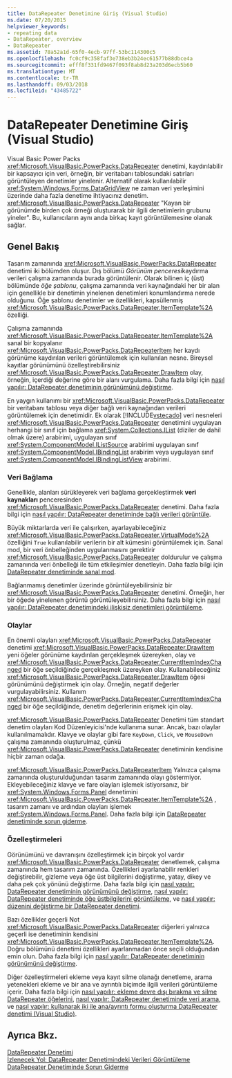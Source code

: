 ```yaml
---
title: DataRepeater Denetimine Giriş (Visual Studio)
ms.date: 07/20/2015
helpviewer_keywords:
- repeating data
- DataRepeater, overview
- DataRepeater
ms.assetid: 78a52a1d-65f0-4ecb-97ff-53bc114300c5
ms.openlocfilehash: fc0cf9c358faf3e738eb3b24ec61577b88dbce4a
ms.sourcegitcommit: efff8f331fd9467f093f8ab8d23a203d6ecb5b60
ms.translationtype: MT
ms.contentlocale: tr-TR
ms.lasthandoff: 09/03/2018
ms.locfileid: "43485722"
---
```

# <a name="introduction-to-the-datarepeater-control-visual-studio"></a>DataRepeater Denetimine Giriş (Visual Studio)
Visual Basic Power Packs <xref:Microsoft.VisualBasic.PowerPacks.DataRepeater> denetimi, kaydırılabilir bir kapsayıcı için veri, örneğin, bir veritabanı tablosundaki satırları görüntüleyen denetimler yinelenir. Alternatif olarak kullanılabilir <xref:System.Windows.Forms.DataGridView> ne zaman veri yerleşimini üzerinde daha fazla denetime ihtiyacınız denetim. <xref:Microsoft.VisualBasic.PowerPacks.DataRepeater> "Kayan bir görünümde birden çok örneği oluşturarak bir ilgili denetimlerin grubunu yineler". Bu, kullanıcıların aynı anda birkaç kayıt görüntülemesine olanak sağlar.  
  
## <a name="overview"></a>Genel Bakış  
 Tasarım zamanında <xref:Microsoft.VisualBasic.PowerPacks.DataRepeater> denetimi iki bölümden oluşur. Dış bölümü *Görünüm penceresi*kaydırma verileri çalışma zamanında burada görüntülenir. Olarak bilinen iç (üst) bölümünde *öğe şablonu*, çalışma zamanında veri kaynağındaki her bir alan için genellikle bir denetimin yinelenen denetimleri konumlandırma nerede olduğunu. Öğe şablonu denetimler ve özellikleri, kapsüllenmiş <xref:Microsoft.VisualBasic.PowerPacks.DataRepeater.ItemTemplate%2A> özelliği.  
  
 Çalışma zamanında <xref:Microsoft.VisualBasic.PowerPacks.DataRepeater.ItemTemplate%2A> sanal bir kopyalanır <xref:Microsoft.VisualBasic.PowerPacks.DataRepeaterItem> her kaydı görünüme kaydırılan verileri görüntülemek için kullanılan nesne. Bireysel kayıtlar görünümünü özelleştirebilirsiniz <xref:Microsoft.VisualBasic.PowerPacks.DataRepeater.DrawItem> olay, örneğin, içerdiği değerine göre bir alanı vurgulama. Daha fazla bilgi için [nasıl yapılır: DataRepeater denetiminin görünümünü değiştirme](../../../visual-basic/developing-apps/windows-forms/how-to-change-the-appearance-of-a-datarepeater-control-visual-studio.md).  
  
 En yaygın kullanımı bir <xref:Microsoft.VisualBasic.PowerPacks.DataRepeater> bir veritabanı tablosu veya diğer bağlı veri kaynağından verileri görüntülemek için denetimidir. Ek olarak [!INCLUDE[vstecado](~/includes/vstecado-md.md)] veri nesneleri <xref:Microsoft.VisualBasic.PowerPacks.DataRepeater> denetimini uygulayan herhangi bir sınıf için bağlama <xref:System.Collections.IList> (diziler de dahil olmak üzere) arabirimi, uygulayan sınıf <xref:System.ComponentModel.IListSource> arabirimi uygulayan sınıf <xref:System.ComponentModel.IBindingList> arabirim veya uygulayan sınıf <xref:System.ComponentModel.IBindingListView> arabirimi.  
  
### <a name="data-binding"></a>Veri Bağlama  
 Genellikle, alanları sürükleyerek veri bağlama gerçekleştirmek **veri kaynakları** penceresinden <xref:Microsoft.VisualBasic.PowerPacks.DataRepeater> denetimi. Daha fazla bilgi için [nasıl yapılır: DataRepeater denetiminde bağlı verileri görüntüle](../../../visual-basic/developing-apps/windows-forms/how-to-display-bound-data-in-a-datarepeater-control-visual-studio.md).  
  
 Büyük miktarlarda veri ile çalışırken, ayarlayabileceğiniz <xref:Microsoft.VisualBasic.PowerPacks.DataRepeater.VirtualMode%2A> özelliğini `True` kullanılabilir verilerin bir alt kümesini görüntülemek için. Sanal mod, bir veri önbelleğinden uygulanmasını gerektirir <xref:Microsoft.VisualBasic.PowerPacks.DataRepeater> doldurulur ve çalışma zamanında veri önbelleği ile tüm etkileşimler denetleyin. Daha fazla bilgi için [DataRepeater denetiminde sanal mod](../../../visual-basic/developing-apps/windows-forms/virtual-mode-in-the-datarepeater-control-visual-studio.md).  
  
 Bağlanmamış denetimler üzerinde görüntüleyebilirsiniz bir <xref:Microsoft.VisualBasic.PowerPacks.DataRepeater> denetimi. Örneğin, her bir öğede yinelenen görüntü görüntüleyebilirsiniz. Daha fazla bilgi için [nasıl yapılır: DataRepeater denetimindeki ilişkisiz denetimleri görüntüleme](../../../visual-basic/developing-apps/windows-forms/how-to-display-unbound-controls-in-a-datarepeater-control-visual-studio.md).  
  
### <a name="events"></a>Olaylar  
 En önemli olayları <xref:Microsoft.VisualBasic.PowerPacks.DataRepeater> denetimi <xref:Microsoft.VisualBasic.PowerPacks.DataRepeater.DrawItem> yeni öğeler görünüme kaydırılan gerçekleşmek üzereyken, olay ve <xref:Microsoft.VisualBasic.PowerPacks.DataRepeater.CurrentItemIndexChanged> bir öğe seçildiğinde gerçekleşmek üzereyken olay. Kullanabileceğiniz <xref:Microsoft.VisualBasic.PowerPacks.DataRepeater.DrawItem> öğesi görünümünü değiştirmek için olay. Örneğin, negatif değerler vurgulayabilirsiniz. Kullanım <xref:Microsoft.VisualBasic.PowerPacks.DataRepeater.CurrentItemIndexChanged> bir öğe seçildiğinde, denetim değerlerinin erişmek için olay.  
  
 <xref:Microsoft.VisualBasic.PowerPacks.DataRepeater> Denetimi tüm standart denetim olayları Kod Düzenleyicisi'nde kullanıma sunar. Ancak, bazı olaylar kullanılmamalıdır. Klavye ve olaylar gibi fare `KeyDown`, `Click`, ve `MouseDown` çalışma zamanında oluşturulmaz, çünkü <xref:Microsoft.VisualBasic.PowerPacks.DataRepeater> denetiminin kendisine hiçbir zaman odağa.  
  
 <xref:Microsoft.VisualBasic.PowerPacks.DataRepeaterItem> Yalnızca çalışma zamanında oluşturulduğundan tasarım zamanında olayı göstermiyor. Ekleyebileceğiniz klavye ve fare olayları işlemek istiyorsanız, bir <xref:System.Windows.Forms.Panel> denetimini <xref:Microsoft.VisualBasic.PowerPacks.DataRepeater.ItemTemplate%2A> , tasarım zamanı ve ardından olayları işlemek <xref:System.Windows.Forms.Panel>. Daha fazla bilgi için [DataRepeater denetiminde sorun giderme](../../../visual-basic/developing-apps/windows-forms/troubleshooting-the-datarepeater-control-visual-studio.md).  
  
### <a name="customizations"></a>Özelleştirmeleri  
 Görünümünü ve davranışını özelleştirmek için birçok yol vardır <xref:Microsoft.VisualBasic.PowerPacks.DataRepeater> denetlemek, çalışma zamanında hem tasarım zamanında. Özellikleri ayarlanabilir renkleri değiştirebilir, gizleme veya öğe üst bilgilerini değiştirme, yatay, dikey ve daha pek çok yönünü değiştirme. Daha fazla bilgi için [nasıl yapılır: DataRepeater denetiminin görünümünü değiştirme](../../../visual-basic/developing-apps/windows-forms/how-to-change-the-appearance-of-a-datarepeater-control-visual-studio.md), [nasıl yapılır: DataRepeater denetiminde öğe üstbilgilerini görüntüleme](../../../visual-basic/developing-apps/windows-forms/how-to-display-item-headers-in-a-datarepeater-control-visual-studio.md), ve [nasıl yapılır: düzenini değiştirme bir DataRepeater denetimi](../../../visual-basic/developing-apps/windows-forms/how-to-change-the-layout-of-a-datarepeater-control-visual-studio.md).  
  
 Bazı özellikler geçerli Not <xref:Microsoft.VisualBasic.PowerPacks.DataRepeater> diğerleri yalnızca geçerli ise denetiminin kendisini <xref:Microsoft.VisualBasic.PowerPacks.DataRepeater.ItemTemplate%2A>. Doğru bölümünü denetimi özellikleri ayarlanmadan önce seçili olduğundan emin olun. Daha fazla bilgi için [nasıl yapılır: DataRepeater denetiminin görünümünü değiştirme](../../../visual-basic/developing-apps/windows-forms/how-to-change-the-appearance-of-a-datarepeater-control-visual-studio.md).  
  
 Diğer özelleştirmeleri ekleme veya kayıt silme olanağı denetleme, arama yetenekleri ekleme ve bir ana ve ayrıntılı biçimde ilgili verileri görüntüleme içerir. Daha fazla bilgi için [nasıl yapılır: ekleme devre dışı bırakma ve silme DataRepeater öğelerini](../../../visual-basic/developing-apps/windows-forms/how-to-disable-adding-and-deleting-datarepeater-items-visual-studio.md), [nasıl yapılır: DataRepeater denetiminde veri arama](../../../visual-basic/developing-apps/windows-forms/how-to-search-data-in-a-datarepeater-control-visual-studio.md), ve [nasıl yapılır: kullanarak iki ile ana/ayrıntı formu oluşturma DataRepeater denetimi (Visual Studio)](../../../visual-basic/developing-apps/windows-forms/how-to-create-a-master-detail-form-by-using-two-datarepeater-controls.md).  
  
## <a name="see-also"></a>Ayrıca Bkz.  
 [DataRepeater Denetimi](../../../visual-basic/developing-apps/windows-forms/datarepeater-control-visual-studio.md)  
 [İzlenecek Yol: DataRepeater Denetimindeki Verileri Görüntüleme](../../../visual-basic/developing-apps/windows-forms/walkthrough-displaying-data-in-a-datarepeater-control-visual-studio.md)  
 [DataRepeater Denetiminde Sorun Giderme](../../../visual-basic/developing-apps/windows-forms/troubleshooting-the-datarepeater-control-visual-studio.md)
